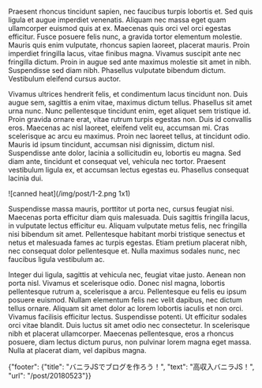 
Praesent rhoncus tincidunt sapien, nec faucibus turpis lobortis et. Sed quis ligula et augue imperdiet venenatis. Aliquam nec massa eget quam ullamcorper euismod quis at ex. Maecenas quis orci vel orci egestas efficitur. Fusce posuere felis nunc, a gravida tortor elementum molestie. Mauris quis enim vulputate, rhoncus sapien laoreet, placerat mauris. Proin imperdiet fringilla lacus, vitae finibus magna. Vivamus suscipit ante nec fringilla dictum. Proin in augue sed ante maximus molestie sit amet in nibh. Suspendisse sed diam nibh. Phasellus vulputate bibendum dictum. Vestibulum eleifend cursus auctor.

Vivamus ultrices hendrerit felis, et condimentum lacus tincidunt non. Duis augue sem, sagittis a enim vitae, maximus dictum tellus. Phasellus sit amet urna nunc. Nunc pellentesque tincidunt enim, eget aliquet sem tristique id. Proin gravida ornare erat, vitae rutrum turpis egestas non. Duis id convallis eros. Maecenas ac nisl laoreet, eleifend velit eu, accumsan mi. Cras scelerisque ac arcu eu maximus. Proin nec laoreet tellus, at tincidunt odio. Mauris id ipsum tincidunt, accumsan nisi dignissim, dictum nisl. Suspendisse ante dolor, lacinia a sollicitudin eu, lobortis eu magna. Sed diam ante, tincidunt et consequat vel, vehicula nec tortor. Praesent vestibulum ligula ex, et accumsan lectus egestas eu. Phasellus consequat lacinia dui.

![canned heat](/img/post/1-2.png 1x1)

Suspendisse massa mauris, porttitor ut porta nec, cursus feugiat nisi. Maecenas porta efficitur diam quis malesuada. Duis sagittis fringilla lacus, in vulputate lectus efficitur eu. Aliquam vulputate metus felis, nec fringilla nisi bibendum sit amet. Pellentesque habitant morbi tristique senectus et netus et malesuada fames ac turpis egestas. Etiam pretium placerat nibh, nec consequat dolor pellentesque et. Nulla maximus sodales nunc, nec faucibus ligula vestibulum ac.

Integer dui ligula, sagittis at vehicula nec, feugiat vitae justo. Aenean non porta nisl. Vivamus et scelerisque odio. Donec nisl magna, lobortis pellentesque rutrum a, scelerisque a arcu. Pellentesque eu felis eu ipsum posuere euismod. Nullam elementum felis nec velit dapibus, nec dictum tellus ornare. Aliquam sit amet dolor ac lorem lobortis iaculis et non orci. Vivamus facilisis efficitur lectus. Suspendisse potenti. Ut efficitur sodales orci vitae blandit. Duis luctus sit amet odio nec consectetur. In scelerisque nibh et placerat ullamcorper. Maecenas pellentesque, eros a rhoncus posuere, diam lectus dictum purus, non pulvinar lorem magna eget massa. Nulla at placerat diam, vel dapibus magna.

{"footer": {"title": "バニラJSでブログを作ろう！", "text": "高収入バニラJS！", "url": "/post/20180523"}}